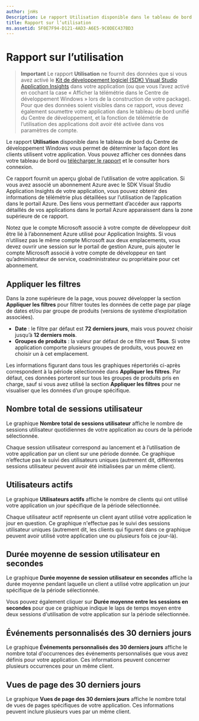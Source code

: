 ```yaml
---
author: jnHs
Description: Le rapport Utilisation disponible dans le tableau de bord du Centre de développement Windows vous permet de déterminer la façon dont les clients utilisent votre application.
title: Rapport sur l’utilisation
ms.assetid: 5F0E7F94-D121-4AD3-A6E5-9C0DEC437BD3
---
```


# Rapport sur l’utilisation


> **Important** Le rapport **Utilisation** ne fournit des données que si vous avez activé le [Kit de développement logiciel (SDK) Visual Studio Application Insights](http://go.microsoft.com/fwlink/?LinkId=615086) dans votre application (ou que vous l’avez activé en cochant la case « Afficher la télémétrie dans le Centre de développement Windows » lors de la construction de votre package). Pour que des données soient visibles dans ce rapport, vous devez également soumettre votre application dans le tableau de bord unifié du Centre de développement, et la fonction de télémétrie de l’utilisation des applications doit avoir été activée dans vos paramètres de compte.

Le rapport **Utilisation** disponible dans le tableau de bord du Centre de développement Windows vous permet de déterminer la façon dont les clients utilisent votre application. Vous pouvez afficher ces données dans votre tableau de bord ou [télécharger le rapport](download-analytic-reports.md) et le consulter hors connexion.

Ce rapport fournit un aperçu global de l’utilisation de votre application. Si vous avez associé un abonnement Azure avec le SDK Visual Studio Application Insights de votre application, vous pouvez obtenir des informations de télémétrie plus détaillées sur l’utilisation de l’application dans le portail Azure. Des liens vous permettant d’accéder aux rapports détaillés de vos applications dans le portail Azure apparaissent dans la zone supérieure de ce rapport.

Notez que le compte Microsoft associé à votre compte de développeur doit être lié à l’abonnement Azure utilisé pour Application Insights. Si vous n’utilisez pas le même compte Microsoft aux deux emplacements, vous devez ouvrir une session sur le portail de gestion Azure, puis ajouter le compte Microsoft associé à votre compte de développeur en tant qu’administrateur de service, coadministrateur ou propriétaire pour cet abonnement.

## Appliquer les filtres


Dans la zone supérieure de la page, vous pouvez développer la section **Appliquer les filtres** pour filtrer toutes les données de cette page par plage de dates et/ou par groupe de produits (versions de système d’exploitation associées).

-   **Date** : le filtre par défaut est **72 derniers jours**, mais vous pouvez choisir jusqu’à **12 derniers mois**.
-   **Groupes de produits** : la valeur par défaut de ce filtre est **Tous**. Si votre application comporte plusieurs groupes de produits, vous pouvez en choisir un à cet emplacement.

Les informations figurant dans tous les graphiques répertoriés ci-après correspondent à la période sélectionnée dans **Appliquer les filtres**. Par défaut, ces données porteront sur tous les groupes de produits pris en charge, sauf si vous avez utilisé la section **Appliquer les filtres** pour ne visualiser que les données d’un groupe spécifique.

## Nombre total de sessions utilisateur


Le graphique **Nombre total de sessions utilisateur** affiche le nombre de sessions utilisateur quotidiennes de votre application au cours de la période sélectionnée.

Chaque session utilisateur correspond au lancement et à l’utilisation de votre application par un client sur une période donnée. Ce graphique n’effectue pas le suivi des utilisateurs uniques (autrement dit, différentes sessions utilisateur peuvent avoir été initialisées par un même client).

## Utilisateurs actifs


Le graphique **Utilisateurs actifs** affiche le nombre de clients qui ont utilisé votre application un jour spécifique de la période sélectionnée.

Chaque utilisateur actif représente un client ayant utilisé votre application le jour en question. Ce graphique n'effectue pas le suivi des sessions utilisateur uniques (autrement dit, les clients qui figurent dans ce graphique peuvent avoir utilisé votre application une ou plusieurs fois ce jour-là).

## Durée moyenne de session utilisateur en secondes


Le graphique **Durée moyenne de session utilisateur en secondes** affiche la durée moyenne pendant laquelle un client a utilisé votre application un jour spécifique de la période sélectionnée.

Vous pouvez également cliquer sur **Durée moyenne entre les sessions en secondes** pour que ce graphique indique le laps de temps moyen entre deux sessions d'utilisation de votre application sur la période sélectionnée.

## Événements personnalisés des 30 derniers jours


Le graphique **Événements personnalisés des 30 derniers jours** affiche le nombre total d'occurrences des événements personnalisés que vous avez définis pour votre application. Ces informations peuvent concerner plusieurs occurrences pour un même client.

## Vues de page des 30 derniers jours


Le graphique **Vues de page des 30 derniers jours** affiche le nombre total de vues de pages spécifiques de votre application. Ces informations peuvent inclure plusieurs vues par un même client.

 

 






<!--HONumber=May16_HO2-->


